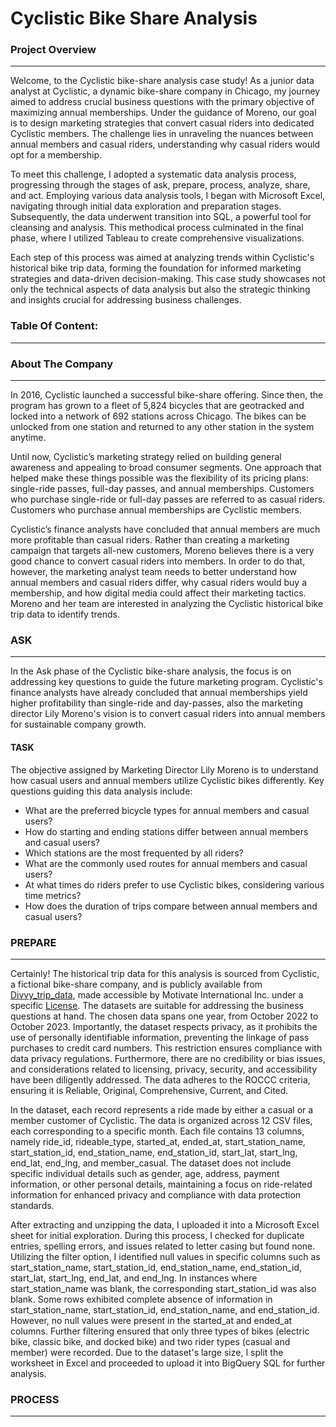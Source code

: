 # Cyclistic Bike Share Analysis

### Project Overview
---

Welcome, to the Cyclistic bike-share analysis case study! As a junior data analyst at Cyclistic, a dynamic bike-share company in Chicago, my journey aimed to address crucial business questions with the primary objective of maximizing annual memberships. Under the guidance of Moreno, our goal is to design marketing strategies that convert casual riders into dedicated Cyclistic members. The challenge lies in unraveling the nuances between annual members and casual riders, understanding why casual riders would opt for a membership. 

To meet this challenge, I adopted a systematic data analysis process, progressing through the stages of ask, prepare, process, analyze, share, and act. Employing various data analysis tools, I began with Microsoft Excel, navigating through initial data exploration and preparation stages. Subsequently, the data underwent transition into SQL, a powerful tool for cleansing and analysis. This methodical process culminated in the final phase, where I utilized Tableau to create comprehensive visualizations.

Each step of this process was aimed at analyzing trends within Cyclistic's historical bike trip data, forming the foundation for informed marketing strategies and data-driven decision-making. This case study showcases not only the technical aspects of data analysis but also the strategic thinking and insights crucial for addressing business challenges.

### Table Of Content:
---

### About The Company
---

In 2016, Cyclistic launched a successful bike-share offering. Since then, the program has grown to a fleet of 5,824 bicycles that are
geotracked and locked into a network of 692 stations across Chicago. The bikes can be unlocked from one station and returned to
any other station in the system anytime. 

Until now, Cyclistic’s marketing strategy relied on building general awareness and appealing to broad consumer segments. One approach that helped make these things possible was the flexibility of its pricing plans: single-ride passes, full-day passes, and annual memberships. Customers who purchase single-ride or full-day passes are referred to as casual riders. Customers who purchase annual memberships are Cyclistic members.

Cyclistic’s finance analysts have concluded that annual members are much more profitable than casual riders. Rather than creating a marketing campaign that targets all-new customers, Moreno believes there is a very good chance to convert casual riders into members. In order to do that, however, the marketing analyst team needs to better understand how annual members and casual riders differ, why casual riders would buy a membership, and how digital media could affect their marketing tactics. Moreno and her team are interested in
analyzing the Cyclistic historical bike trip data to identify trends.

### ASK
---
In the Ask phase of the Cyclistic bike-share analysis, the focus is on addressing key questions to guide the future marketing program. Cyclistic's finance analysts have already concluded that annual memberships yield higher profitability than single-ride and day-passes, also the marketing director Lily Moreno's vision is to convert casual riders into annual members for sustainable company growth.

#### TASK 
The objective assigned by Marketing Director Lily Moreno is to understand how casual users and annual members utilize Cyclistic bikes differently. Key questions guiding this data analysis include:
- What are the preferred bicycle types for annual members and casual users?
- How do starting and ending stations differ between annual members and casual users?
- Which stations are the most frequented by all riders?
- What are the commonly used routes for annual members and casual users?
- At what times do riders prefer to use Cyclistic bikes, considering various time metrics?
- How does the duration of trips compare between annual members and casual users?

### PREPARE
---
Certainly! The historical trip data for this analysis is sourced from Cyclistic, a fictional bike-share company, and is publicly available from [Divvy_trip_data](https://divvy-tripdata.s3.amazonaws.com/index.html), made accessible by Motivate International Inc. under a specific [License](https://divvybikes.com/data-license-agreement). The datasets are suitable for addressing the business questions at hand. The chosen data spans one year, from October 2022 to October 2023. Importantly, the dataset respects privacy, as it prohibits the use of personally identifiable information, preventing the linkage of pass purchases to credit card numbers. This restriction ensures compliance with data privacy regulations. Furthermore, there are no credibility or bias issues, and considerations related to licensing, privacy, security, and accessibility have been diligently addressed. The data adheres to the ROCCC criteria, ensuring it is Reliable, Original, Comprehensive, Current, and Cited.

In the dataset, each record represents a ride made by either a casual or a member customer of Cyclistic. The data is organized across 12 CSV files, each corresponding to a specific month. Each file contains 13 columns, namely ride_id, rideable_type, started_at, ended_at, start_station_name, start_station_id, end_station_name, end_station_id, start_lat, start_lng, end_lat, end_lng, and member_casual. The dataset does not include specific individual details such as gender, age, address, payment information, or other personal details, maintaining a focus on ride-related information for enhanced privacy and compliance with data protection standards.

After extracting and unzipping the data, I uploaded it into a Microsoft Excel sheet for initial exploration. During this process, I checked for duplicate entries, spelling errors, and issues related to letter casing but found none. Utilizing the filter option, I identified null values in specific columns such as start_station_name, start_station_id, end_station_name, end_station_id, start_lat, start_lng, end_lat, and end_lng. In instances where start_station_name was blank, the corresponding start_station_id was also blank. Some rows exhibited complete absence of information in start_station_name, start_station_id, end_station_name, and end_station_id. However, no null values were present in the started_at and ended_at columns. Further filtering ensured that only three types of bikes (electric bike, classic bike, and docked bike) and two rider types (casual and member) were recorded. Due to the dataset's large size, I split the worksheet in Excel and proceeded to upload it into BigQuery SQL for further analysis.

### PROCESS 
---




















